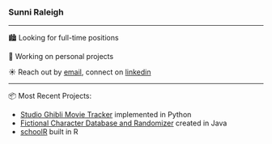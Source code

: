 ### Sunni Raleigh

***

🏙 Looking for full-time positions

👾 Working on personal projects

☀️ Reach out by [email](mailto:sunnigraleigh@gmail.com), connect on [linkedin](https://www.linkedin.com/in/sunnigraleigh/)

***

📦 Most Recent Projects:

- [Studio Ghibli Movie Tracker](https://github.com/sunniraleigh/sg-movie-tracker) implemented in Python
- [Fictional Character Database and Randomizer](https://github.com/sunniraleigh/fictional-character-db-randomizer) created in Java
- [schoolR](https://github.com/sunniraleigh/schoolR) built in R
